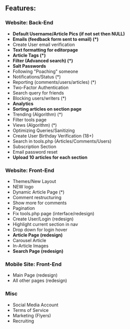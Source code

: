 ## Features:

### Website: Back-End
* **Default Username/Article Pics (if not set then NULL)**
* **Emails (feedback form sent to email) (*)**
* Create User email verification
* **Text formatting for editorpage**
* **Article Tags (*)**
* **Filter (Advanced search) (*)**
* **Salt Passwords**
* Following "Poaching" someone
* Notifications/Status (*)
* Reporting (comments/users/articles) (*)
* Two-Factor Authentication
* Search query for friends
* Blocking users/writers (*)
* **Analytics**
* **Sorting articles on section page**
* Trending (Algorithm) (*)
* Filter tools page
* Views (Algorithm) (*)
* Optimizing Queries/Sanitizing
* Create User Birthday Verification (18+)
* Search in tools.php (Articles/Comments/Users)
* Subscription Section
* Email password reset
* **Upload 10 articles for each section**

### Website: Front-End
* Themes/New Layout
* NEW logo
* Dynamic Article Page (*)
* Comment restructuring
* Show more for comments
* Pagination
* Fix tools.php page (interface/redesign)
* Create User/Login (redesign)
* Highlight current section in nav
* Drop down for login hover
* **Article Page (redesign)**
* Carousel Article 
* In-Article Images
* **Search Page (redesign)**


### Mobile Site: Front-End
* Main Page (redesign)
* All other pages (redesign)

### Misc
* Social Media Account
* Terms of Service
* Marketing (Flyers)
* Recruiting
